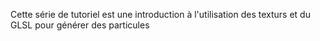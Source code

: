Cette série de tutoriel est une introduction à l'utilisation des texturs et du GLSL pour générer des particules